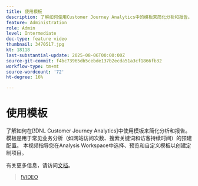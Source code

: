 ```yaml
---
title: 使用模板
description: 了解如何使用Customer Journey Analytics中的模板来简化分析和报告。
feature: Administration
role: Admin
level: Intermediate
doc-type: feature video
thumbnail: 3470517.jpg
kt: 18118
last-substantial-update: 2025-08-06T00:00:00Z
source-git-commit: f4bc73965db5cebde137b2ecda51a3cf1866fb32
workflow-type: tm+mt
source-wordcount: '72'
ht-degree: 16%

---
```


# 使用模板

了解如何在[!DNL Customer Journey Analytics]中使用模板来简化分析和报告。 模板是用于常见业务分析（如网站访问次数、搜索关键词和访客持续时间）的预建配置。 本视频指导您在Analysis Workspace中选择、预览和自定义模板以创建定制项目。

有关更多信息，请访问[文档](https://experienceleague.adobe.com/zh-hans/docs/analytics-platform/using/cja-workspace/templates/use-templates)。

>[!VIDEO](https://video.tv.adobe.com/v/3470517/?learn=on)
